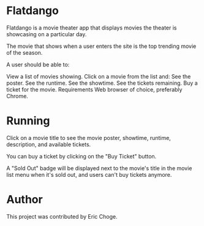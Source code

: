 # Flatdango

Flatdango is a movie theater app that displays movies the theater is showcasing on a particular day.

The movie that shows when a user enters the site is the top trending movie of the season.

A user should be able to:

View a list of movies showing.
Click on a movie from the list and:
See the poster.
See the runtime.
See the showtime.
See the tickets remaining.
Buy a ticket for the movie.
Requirements
Web browser of choice, preferably Chrome.

# Running

Click on a movie title to see the movie poster, showtime, runtime, description, and available tickets.

You can buy a ticket by clicking on the "Buy Ticket" button.

A "Sold Out" badge will be displayed next to the movie's title in the movie list menu when it's sold out, and users can't buy tickets anymore.

# Author
This project was contributed by Eric Choge.
